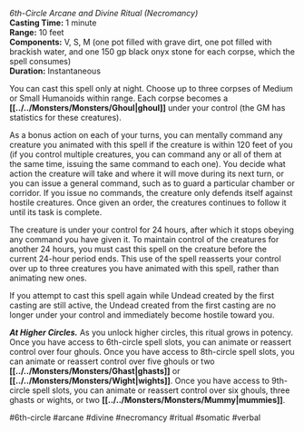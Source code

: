 *6th-Circle Arcane and Divine Ritual (Necromancy)*  
**Casting Time:** 1 minute  
**Range:** 10 feet  
**Components:** V, S, M (one pot filled with grave dirt, one pot filled with brackish water, and one 150 gp black onyx stone for each corpse, which the spell consumes)  
**Duration:** Instantaneous

You can cast this spell only at night. Choose up to three corpses of Medium or Small Humanoids within range. Each corpse becomes a **[[../../Monsters/Monsters/Ghoul|ghoul]]** under your control (the GM has statistics for these creatures).

As a bonus action on each of your turns, you can mentally command any creature you animated with this spell if the creature is within 120 feet of you (if you control multiple creatures, you can command any or all of them at the same time, issuing the same command to each one). You decide what action the creature will take and where it will move during its next turn, or you can issue a general command, such as to guard a particular chamber or corridor. If you issue no commands, the creature only defends itself against hostile creatures. Once given an order, the creatures continues to follow it until its task is complete.

The creature is under your control for 24 hours, after which it stops obeying any command you have given it. To maintain control of the creatures for another 24 hours, you must cast this spell on the creature before the current 24-hour period ends. This use of the spell reasserts your control over up to three creatures you have animated with this spell, rather than animating new ones.

If you attempt to cast this spell again while Undead created by the first casting are still active, the Undead created from the first casting are no longer under your control and immediately become hostile toward you.

***At Higher Circles.*** As you unlock higher circles, this ritual grows in potency. Once you have access to 6th-circle spell slots, you can animate or reassert control over four ghouls. Once you have access to 8th-circle spell slots, you can animate or reassert control over five ghouls or two **[[../../Monsters/Monsters/Ghast|ghasts]]** or **[[../../Monsters/Monsters/Wight|wights]]**. Once you have access to 9th-circle spell slots, you can animate or reassert control over six ghouls, three ghasts or wights, or two **[[../../Monsters/Monsters/Mummy|mummies]]**.

#6th-circle #arcane #divine #necromancy #ritual #somatic #verbal
